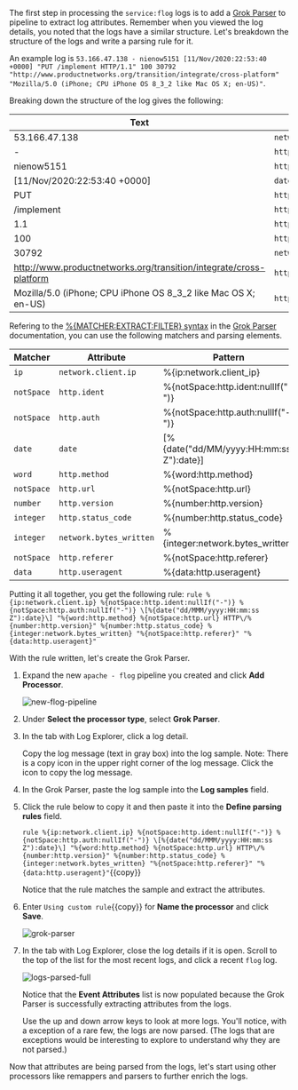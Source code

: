 The first step in processing the `service:flog` logs is to add a <a href="https://docs.datadoghq.com/logs/processing/processors/?tab=ui#grok-parser" target="_blank">Grok Parser</a> to pipeline to extract log attributes. Remember when you viewed the log details, you noted that the logs have a similar structure. Let's breakdown the structure of the logs and write a parsing rule for it.

An example log is `53.166.47.138 - nienow5151 [11/Nov/2020:22:53:40 +0000] "PUT /implement HTTP/1.1" 100 30792 "http://www.productnetworks.org/transition/integrate/cross-platform" "Mozilla/5.0 (iPhone; CPU iPhone OS 8_3_2 like Mac OS X; en-US)"`. 

Breaking down the structure of the log gives the following:

| Text                                                                  | Attribute               |
| --------------------------------------------------------------------- | ----------------------- |
| 53.166.47.138                                                         | `network.client.ip`     | 
| -                                                                     | `http.ident`            |
| nienow5151                                                            | `http.auth`             |
| [11/Nov/2020:22:53:40 +0000]                                          | `date`                  |
| PUT                                                                   | `http.method`           |
| /implement                                                            | `http.url`              |
| 1.1                                                                   | `http.version`          |
| 100                                                                   | `http.status_code`      |
| 30792                                                                 | `network.bytes_written` |
| http://www.productnetworks.org/transition/integrate/cross-platform    | `http.referer`          |
| Mozilla/5.0 (iPhone; CPU iPhone OS 8_3_2 like Mac OS X; en-US)        | `http.useragent`        |

Refering to the <a href="https://docs.datadoghq.com/logs/processing/parsing/overview" target="_blank">%{MATCHER:EXTRACT:FILTER} syntax</a> in the <a href="https://docs.datadoghq.com/logs/processing/processors/?tab=ui#grok-parser" target="_blank">Grok Parser</a> documentation, you can use the following matchers and parsing elements.

| Matcher    | Attribute               | Pattern                                   |
| ---------- | ----------------------- | ------------------------------------------|
| `ip`       | `network.client.ip`     | %{ip:network.client_ip}                   |
| `notSpace` | `http.ident`            | %{notSpace:http.ident:nullIf("-")}        |
| `notSpace` | `http.auth`             | %{notSpace:http.auth:nullIf("-")}         |
| `date`     | `date`                  | \[%{date("dd/MM/yyyy:HH:mm:ss Z"):date}\] |
| `word`     | `http.method`           | %{word:http.method}                       |
| `notSpace` | `http.url`              | %{notSpace:http.url}                      |
| `number`   | `http.version`          | %{number:http.version}                    |
| `integer`  | `http.status_code`      | %{number:http.status_code}                |
| `integer`  | `network.bytes_written` | %{integer:network.bytes_written}          |
| `notSpace` | `http.referer`          | %{notSpace:http.referer}                  |
| `data`     | `http.useragent`        | %{data:http.useragent}                    |

Putting it all together, you get the following rule:
`rule %{ip:network.client.ip} %{notSpace:http.ident:nullIf("-")} %{notSpace:http.auth:nullIf("-")} \[%{date("dd/MMM/yyyy:HH:mm:ss Z"):date}\] "%{word:http.method} %{notSpace:http.url} HTTP\/%{number:http.version}" %{number:http.status_code} %{integer:network.bytes_written} "%{notSpace:http.referer}" "%{data:http.useragent}"`

With the rule written, let's create the Grok Parser.

1. Expand the new `apache - flog` pipeline you created and click **Add Processor**.

    ![new-flog-pipeline](logspipeline/assets/new-flog-pipeline.png)
     
2. Under **Select the processor type**, select **Grok Parser**.

3. In the tab with Log Explorer, click a log detail.

    Copy the log message (text in gray box) into the log sample. Note: There is a copy icon in the upper right corner of the log message. Click the icon to copy the log message.

3. In the Grok Parser, paste the log sample into the **Log samples** field.


4. Click the rule below to copy it and then paste it into the **Define parsing rules** field.

    `rule %{ip:network.client.ip} %{notSpace:http.ident:nullIf("-")} %{notSpace:http.auth:nullIf("-")} \[%{date("dd/MMM/yyyy:HH:mm:ss Z"):date}\] "%{word:http.method} %{notSpace:http.url} HTTP\/%{number:http.version}" %{number:http.status_code} %{integer:network.bytes_written} "%{notSpace:http.referer}" "%{data:http.useragent}"`{{copy}}

    Notice that the rule matches the sample and extract the attributes.

5. Enter `Using custom rule`{{copy}} for **Name the processor** and click **Save**.

    ![grok-parser](logspipeline/assets/grok-config.png)

6. In the tab with Log Explorer, close the log details if it is open. Scroll to the top of the list for the most recent logs, and click a recent `flog` log.

    ![logs-parsed-full](logspipeline/assets/logs-parsed-full.png)
    
    Notice that the **Event Attributes** list is now populated because the Grok Parser is successfully extracting attributes from the logs.

    Use the up and down arrow keys to look at more logs. You'll notice, with a exception of a rare few, the logs are now parsed. (The logs that are exceptions would be interesting to explore to understand why they are not parsed.)

Now that attributes are being parsed from the logs, let's start using other processors like remappers and parsers to further enrich the logs.